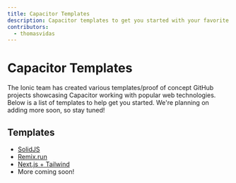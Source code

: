 ```yaml
---
title: Capacitor Templates
description: Capacitor templates to get you started with your favorite library or framework
contributors:
  - thomasvidas
---
```


# Capacitor Templates

The Ionic team has created various templates/proof of concept GitHub projects showcasing Capacitor working with popular web technologies. Below is a list of templates to help get you started. We're planning on adding more soon, so stay tuned!

## Templates

- [SolidJS](https://github.com/ionic-team/capacitor-solidjs-templates)
- [Remix.run](https://github.com/ionic-team/capacitor-remix-templates)
- [Next.js + Tailwind](https://github.com/mlynch/nextjs-tailwind-ionic-capacitor-starter)
- More coming soon!
